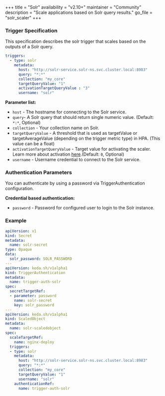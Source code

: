 +++
title = "Solr"
availability = "v2.10+"
maintainer = "Community"
description = "Scale applications based on Solr query results."
go_file = "solr_scaler"
+++

### Trigger Specification

This specification describes the solr trigger that scales based on the outputs of a Solr query.

```yaml
triggers:
  - type: solr
    metadata:
      host: "http://solr-service.solr-ns.svc.cluster.local:8983"
      query: "*:*"
      collection: "my_core"
      targetQueryValue: "1"
      activationTargetQueryValue : "3"
      username: "solr"
```

**Parameter list:**

- `host` - The hostname for connecting to the Solr service.
- `query`- A Solr query that should return single numeric value. (Default: `*:*`, Optional)
- `collection` - Your collection name on Solr.
- `targetQueryValue` - A threshold that is used as targetValue or targetAverageValue (depending on the trigger metric type) in HPA. (This value can be a float)
- `activationTargetQueryValue` - Target value for activating the scaler. Learn more about activation [here](./../concepts/scaling-deployments.md#activating-and-scaling-thresholds).(Default: `0`, Optional)
- `username` - Username credential to connect to the Solr service.

### Authentication Parameters

You can authenticate by using a password via TriggerAuthentication configuration.

**Credential based authentication:**

- `password` - Password for configured user to login to the Solr instance.

### Example

```yaml
apiVersion: v1
kind: Secret
metadata:
  name: solr-secret
type: Opaque
data:
  solr_password: SOLR_PASSWORD
---
apiVersion: keda.sh/v1alpha1
kind: TriggerAuthentication
metadata:
  name: trigger-auth-solr
spec:
  secretTargetRef:
  - parameter: password
    name: solr-secret
    key: solr_password
---
apiVersion: keda.sh/v1alpha1
kind: ScaledObject
metadata:
  name: solr-scaledobject
spec:
  scaleTargetRef:
    name: nginx-deploy        
  triggers:
  - type: solr
    metadata:
      host: "http://solr-service.solr-ns.svc.cluster.local:8983"
      query: "*:*"
      collection: "my_core"
      targetQueryValue: "1"
      username: "solr"
    authenticationRef:
      name: trigger-auth-solr
```
